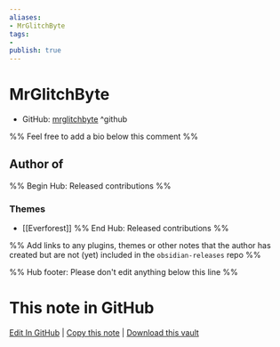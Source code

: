 ```yaml
---
aliases:
- MrGlitchByte
tags:
- 
publish: true
---
```


# MrGlitchByte

- GitHub: [mrglitchbyte](https://github.com/mrglitchbyte/) ^github
<!-- - Discord: `@` ^discord-->
<!-- - Website: <> ^website-->
<!-- - [[Publish sites|Publish site]]: <https://> ^publish-->

%% Feel free to add a bio below this comment %%


## Author of

%% Begin Hub: Released contributions %%

### Themes
- [[Everforest]]
%% End Hub: Released contributions %%

%% Add links to any plugins, themes or other notes that the author has created but are not (yet) included in the `obsidian-releases` repo %%

<!--
### Unlisted plugins
-->

<!--
### Others
-->

<!--
## Sponsor this author
-->

<!-- - [[GitHub sponsors]]: [Sponsor @mrglitchbyte on GitHub Sponsors](https://github.com/sponsors/mrglitchbyte) ^github-sponsor-->
<!-- - [[Buy me a coffee]]: <https://> ^buy-me-a-coffee-->
<!-- - [[PayPal]]: <https://> ^paypal-->
<!-- - [[Patreon]]: <https://> ^patreon-->

<!--
## Follow this author
-->

<!-- - [[YouTube Channels|On YouTube]]: <https://> ^youtube-->
<!-- - Twitter: <https://> ^twitter-->
<!-- - ... -->

%% Hub footer: Please don't edit anything below this line %%

# This note in GitHub

<span class="git-footer">[Edit In GitHub](https://github.dev/obsidian-community/obsidian-hub/blob/main/01%20-%20Community/People/mrglitchbyte.md "git-hub-edit-note") | [Copy this note](https://raw.githubusercontent.com/obsidian-community/obsidian-hub/main/01%20-%20Community/People/mrglitchbyte.md "git-hub-copy-note") | [Download this vault](https://github.com/obsidian-community/obsidian-hub/archive/refs/heads/main.zip "git-hub-download-vault") </span>
